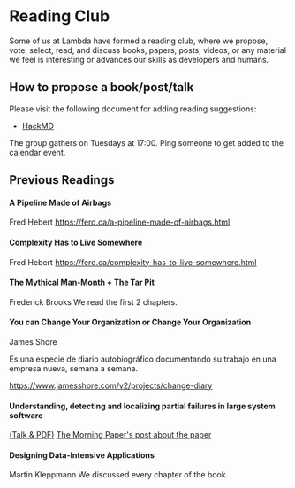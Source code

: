 # Reading Club

Some of us at Lambda have formed a reading club, where we propose, vote, select, read, and discuss books, papers, posts, videos, or any material we feel is interesting or advances our skills as developers and humans.


## How to propose a book/post/talk

Please visit the following document for adding reading suggestions:

- [HackMD](https://hackmd.io/_YxcAp5qQvCNtUIjMUyMXw?view)


The group gathers on Tuesdays at 17:00. Ping someone to get added to the calendar event.


## Previous Readings

#### A Pipeline Made of Airbags
Fred Hebert
https://ferd.ca/a-pipeline-made-of-airbags.html

#### Complexity Has to Live Somewhere
Fred Hebert
https://ferd.ca/complexity-has-to-live-somewhere.html

#### The Mythical Man-Month + The Tar Pit
Frederick Brooks
We read the first 2 chapters.

#### You can Change Your Organization or Change Your Organization
James Shore

Es una especie de diario autobiográfico documentando su trabajo en una empresa nueva, semana a semana.

https://www.jamesshore.com/v2/projects/change-diary

#### Understanding, detecting and localizing partial failures in large system software
[(Talk & PDF)](https://www.usenix.org/conference/nsdi20/presentation/lou)
[The Morning Paper's post about the paper](https://blog.acolyer.org/2020/03/16/omega-gen/)


#### Designing Data-Intensive Applications
Martin Kleppmann
We discussed every chapter of the book.

